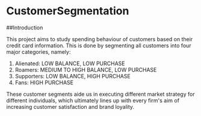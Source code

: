 # CustomerSegmentation

##Introduction

This project aims to study spending behaviour of customers based on their credit card information. This is done by segmenting all customers into four major categories, namely:
1. Alienated: LOW BALANCE, LOW PURCHASE
2. Roamers: MEDIUM TO HIGH BALANCE, LOW PURCHASE
3. Supporters: LOW BALANCE, HIGH PURCHASE
4. Fans: HIGH PURCHASE

These customer segments aide us in executing different market strategy for different individuals, which ultimately lines up with every firm's aim of increasing customer satisfaction and brand loyality.

